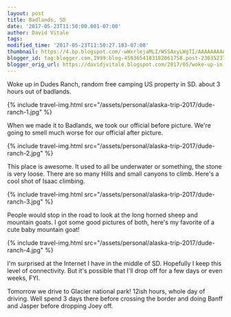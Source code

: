 ```yaml
---
layout: post
title: Badlands, SD
date: '2017-05-23T11:50:00.001-07:00'
author: David Vitale
tags: 
modified_time: '2017-05-23T11:50:27.183-07:00'
thumbnail: https://4.bp.blogspot.com/-wWxrlejaMLI/WSSAxyLWgTI/AAAAAAAAAoM/rfHds8xMRmwZ85ixRqn9UJjlZ_-SGPZEQCLcB/s72-c/IMG_20170523_065803.jpg
blogger_id: tag:blogger.com,1999:blog-4593654183182061758.post-2303523709584102304
blogger_orig_url: https://davidjvitale.blogspot.com/2017/05/woke-up-in-dudes-ranch-random-free.html
---
```


Woke up in Dudes Ranch, random free camping US property in SD. about 3 hours out of badlands.

{% include travel-img.html src="/assets/personal/alaska-trip-2017/dude-ranch-1.jpg" %}

When we made it to Badlands, we took our official before picture. We're going to smell much worse for our official after picture.

{% include travel-img.html src="/assets/personal/alaska-trip-2017/dude-ranch-2.jpg" %}

This place is awesome. It used to all be underwater or something, the stone is very loose. There are so many Hills and small canyons to climb. Here's a cool shot of Isaac climbing.

{% include travel-img.html src="/assets/personal/alaska-trip-2017/dude-ranch-3.jpg" %}

People would stop in the road to look at the long horned sheep and mountain goats. I got some good pictures of both, here's my favorite of a cute baby mountain goat! 

{% include travel-img.html src="/assets/personal/alaska-trip-2017/dude-ranch-4.jpg" %}

I'm surprised at the Internet I have in the middle of SD. Hopefully I keep this level of connectivity. But it's possible that I'll drop off for a few days or even weeks, FYI.

Tomorrow we drive to Glacier national park! 12ish hours, whole day of driving. Well spend 3 days there before crossing the border and doing Banff and Jasper before dropping Joey off.

